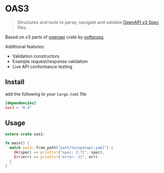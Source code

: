# OAS3

> Structures and tools to parse, navigate and validate [OpenAPI v3 Spec][oas3-spec] files. 

Based on v3 parts of [openapi](https://crates.io/crates/openapi) crate by [softprops](https://crates.io/users/softprops).

Additional features:
- Validation constructors
- Example request/response validation
- Live API conformance testing

## Install

add the following to your `Cargo.toml` file

```toml
[dependencies]
oas3 = "0.4"
```

## Usage

```rust
extern crate oas3;

fn main() {
  match oas3::from_path("path/to/openapi.yaml") {
    Ok(spec) => println!("spec: {:?}", spec),
    Err(err) => println!("error: {}", err)
  }
}
```

[oas3-spec]: https://github.com/OAI/OpenAPI-Specification/blob/HEAD/versions/3.1.0.md
